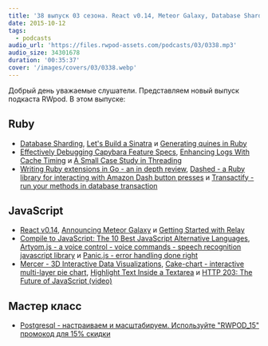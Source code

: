 ```yaml
---
title: '38 выпуск 03 сезона. React v0.14, Meteor Galaxy, Database Sharding, Quines in Ruby, Dashed, Mercer и прочее'
date: 2015-10-12
tags:
  - podcasts
audio_url: 'https://files.rwpod-assets.com/podcasts/03/0338.mp3'
audio_size: 34301678
duration: '00:35:37'
cover: '/images/covers/03/0338.webp'
---
```


Добрый день уважаемые слушатели. Представляем новый выпуск подкаста RWpod. В этом выпуске:

## Ruby

- [Database Sharding](http://development.wombatsecurity.com/development/2015/09/30/database-sharding/), [Let's Build a Sinatra](https://robots.thoughtbot.com/lets-build-a-sinatra) и [Generating quines in Ruby](http://blog.chaps.io/2015/10/01/generating-quines-in-ruby.html)
- [Effectively Debugging Capybara Feature Specs](https://tech.greenhouse.io/2015/10/07/effectively-debugging-capybara-feature-specs.html), [Enhancing Logs With Cache Timing](http://sorentwo.com/2015/10/07/enhancing-logs-with-cache-timing.html) и [A Small Case Study in Threading](http://rubini.us/2015/09/29/a-small-case-study-in-threading/)
- [Writing Ruby extensions in Go - an in depth review](http://dev.mikamai.com/post/130986121064/writing-ruby-extensions-in-go-an-in-depth-review), [Dashed - a Ruby library for interacting with Amazon Dash button presses](https://github.com/kenyonj/dashed) и [Transactify - run your methods in database transaction](https://github.com/igorkasyanchuk/transactify)

## JavaScript

- [React v0.14](http://facebook.github.io/react/blog/2015/10/07/react-v0.14.html), [Announcing Meteor Galaxy](http://info.meteor.com/blog/announcing-meteor-galaxy) и [Getting Started with Relay](https://auth0.com/blog/2015/10/06/getting-started-with-relay/)
- [Compile to JavaScript: The 10 Best JavaScript Alternative Languages](http://noeticforce.com/alternative-programming-languages-that-compile-to-javascript), [Artyom.js - a voice control - voice commands - speech recognition javascript library](https://github.com/sdkcarlos/artyom.js/) и [Panic.js - error handling done right](http://xpl.github.io/useless/)
- [Mercer - 3D Interactive Data Visualizations](http://gmarland.github.io/mercer/), [Cake-chart - interactive multi-layer pie chart](https://github.com/alexkuz/cake-chart), [Highlight Text Inside a Textarea](http://codersblock.com/blog/highlight-text-inside-a-textarea/) и [HTTP 203: The Future of JavaScript (video)](https://www.youtube.com/watch?v=pLLLf1QPgoU)

## Мастер класс

- [Postgresql - настраиваем и масштабируем. Используйте "RWPOD_15" промокод для 15% скидки](http://smartme.university/workshop/postgresql-nastraivaem-i-masshtabiruem-na-bis/)

